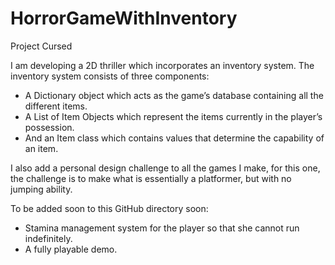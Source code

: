# HorrorGameWithInventory
Project Cursed

I am developing a 2D thriller which incorporates an inventory system. 
The inventory system consists of three components: 
- A Dictionary object which acts as the game’s database containing all the different items. 
- A List of Item Objects which represent the items currently in the player’s possession. 
- And an Item class which contains values that determine the capability of an item. 

I also add a personal design challenge to all the games I make, for this one, the challenge is to make what is 
essentially a platformer, but with no jumping ability.

To be added soon to this GitHub directory soon:

- Stamina management system for the player so that she cannot run indefinitely.
- A fully playable demo.

